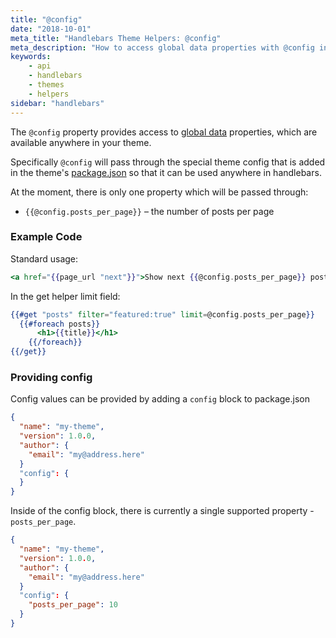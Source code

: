 ```yaml
---
title: "@config"
date: "2018-10-01"
meta_title: "Handlebars Theme Helpers: @config"
meta_description: "How to access global data properties with @config in your Handlebars theme. Read more about Ghost themes ⚡️"
keywords:
    - api
    - handlebars
    - themes
    - helpers
sidebar: "handlebars"
---
```


The `@config` property provides access to [global data](/docs/handlebars#section-global-data) properties, which are available anywhere in your theme.

Specifically `@config` will pass through the special theme config that is added in the theme's [package.json](doc:packagejson) so that it can be used anywhere in handlebars.

At the moment, there is only one property which will be passed through:

*   `{{@config.posts_per_page}}` – the number of posts per page

### Example Code

Standard usage:

```handlebars
<a href="{{page_url "next"}}">Show next {{@config.posts_per_page}} posts</a>
```

In the get helper limit field:

```handlebars
{{#get "posts" filter="featured:true" limit=@config.posts_per_page}}
  {{#foreach posts}}
      <h1>{{title}}</h1>
	{{/foreach}}
{{/get}}
```

### Providing config

Config values can be provided by adding a `config` block to package.json

```json
{
  "name": "my-theme",
  "version": 1.0.0,
  "author": {
    "email": "my@address.here"
  }
  "config": {
  }
}
```

Inside of the config block, there is currently a single supported property - `posts_per_page`.

```json
{
  "name": "my-theme",
  "version": 1.0.0,
  "author": {
    "email": "my@address.here"
  }
  "config": {
    "posts_per_page": 10
  }
}
```
